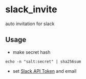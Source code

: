 # slack_invite
auto invitation for slack

## Usage

 * make secret hash
```
echo -n "salt:secret" | sha256sum
```

 * set [Slack API Token](https://api.slack.com/web) and email
